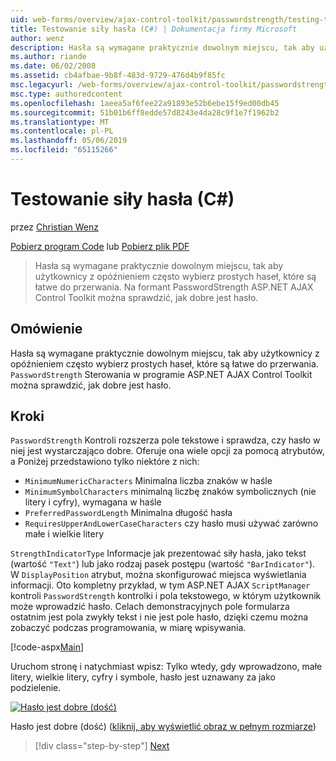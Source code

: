 ```yaml
---
uid: web-forms/overview/ajax-control-toolkit/passwordstrength/testing-the-strength-of-a-password-cs
title: Testowanie siły hasła (C#) | Dokumentacja firmy Microsoft
author: wenz
description: Hasła są wymagane praktycznie dowolnym miejscu, tak aby użytkownicy z opóźnieniem często wybierz prostych haseł, które są łatwe do przerwania. Kontrolka PasswordStrength w ASP. RZECZOWNIK...
ms.author: riande
ms.date: 06/02/2008
ms.assetid: cb4afbae-9b8f-483d-9729-476d4b9f85fc
msc.legacyurl: /web-forms/overview/ajax-control-toolkit/passwordstrength/testing-the-strength-of-a-password-cs
msc.type: authoredcontent
ms.openlocfilehash: 1aeea5af6fee22a91893e52b6ebe15f9ed00db45
ms.sourcegitcommit: 51b01b6ff8edde57d8243e4da28c9f1e7f1962b2
ms.translationtype: MT
ms.contentlocale: pl-PL
ms.lasthandoff: 05/06/2019
ms.locfileid: "65115266"
---
```

# <a name="testing-the-strength-of-a-password-c"></a>Testowanie siły hasła (C#)

przez [Christian Wenz](https://github.com/wenz)

[Pobierz program Code](http://download.microsoft.com/download/9/3/f/93f8daea-bebd-4821-833b-95205389c7d0/PasswordStrength0.cs.zip) lub [Pobierz plik PDF](http://download.microsoft.com/download/2/d/c/2dc10e34-6983-41d4-9c08-f78f5387d32b/passwordstrength0CS.pdf)

> Hasła są wymagane praktycznie dowolnym miejscu, tak aby użytkownicy z opóźnieniem często wybierz prostych haseł, które są łatwe do przerwania. Na formant PasswordStrength ASP.NET AJAX Control Toolkit można sprawdzić, jak dobre jest hasło.

## <a name="overview"></a>Omówienie

Hasła są wymagane praktycznie dowolnym miejscu, tak aby użytkownicy z opóźnieniem często wybierz prostych haseł, które są łatwe do przerwania. `PasswordStrength` Sterowania w programie ASP.NET AJAX Control Toolkit można sprawdzić, jak dobre jest hasło.

## <a name="steps"></a>Kroki

`PasswordStrength` Kontroli rozszerza pole tekstowe i sprawdza, czy hasło w niej jest wystarczająco dobre. Oferuje ona wiele opcji za pomocą atrybutów, a Poniżej przedstawiono tylko niektóre z nich:

- `MinimumNumericCharacters` Minimalna liczba znaków w haśle
- `MinimumSymbolCharacters` minimalną liczbę znaków symbolicznych (nie litery i cyfry), wymagana w haśle
- `PreferredPasswordLength` Minimalna długość hasła
- `RequiresUpperAndLowerCaseCharacters` czy hasło musi używać zarówno małe i wielkie litery

`StrengthIndicatorType` Informacje jak prezentować siły hasła, jako tekst (wartość `"Text"`) lub jako rodzaj pasek postępu (wartość `"BarIndicator"`). W `DisplayPosition` atrybut, można skonfigurować miejsca wyświetlania informacji. Oto kompletny przykład, w tym ASP.NET AJAX `ScriptManager` kontroli `PasswordStrength` kontrolki i pola tekstowego, w którym użytkownik może wprowadzić hasło. Celach demonstracyjnych pole formularza ostatnim jest pola zwykły tekst i nie jest pole hasło, dzięki czemu można zobaczyć podczas programowania, w miarę wpisywania.

[!code-aspx[Main](testing-the-strength-of-a-password-cs/samples/sample1.aspx)]

Uruchom stronę i natychmiast wpisz: Tylko wtedy, gdy wprowadzono, małe litery, wielkie litery, cyfry i symbole, hasło jest uznawany za jako podzielenie.

[![Hasło jest dobre (dość)](testing-the-strength-of-a-password-cs/_static/image2.png)](testing-the-strength-of-a-password-cs/_static/image1.png)

Hasło jest dobre (dość) ([kliknij, aby wyświetlić obraz w pełnym rozmiarze](testing-the-strength-of-a-password-cs/_static/image3.png))

> [!div class="step-by-step"]
> [Next](testing-the-strength-of-a-password-vb.md)
